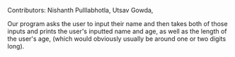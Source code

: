 Contributors: Nishanth Pulllabhotla, Utsav Gowda, 

Our program asks the user to input their name and then takes both of those inputs and prints the user's inputted name and age, as well as the length of the user's age, (which would obviously usually be around one or two digits long).
